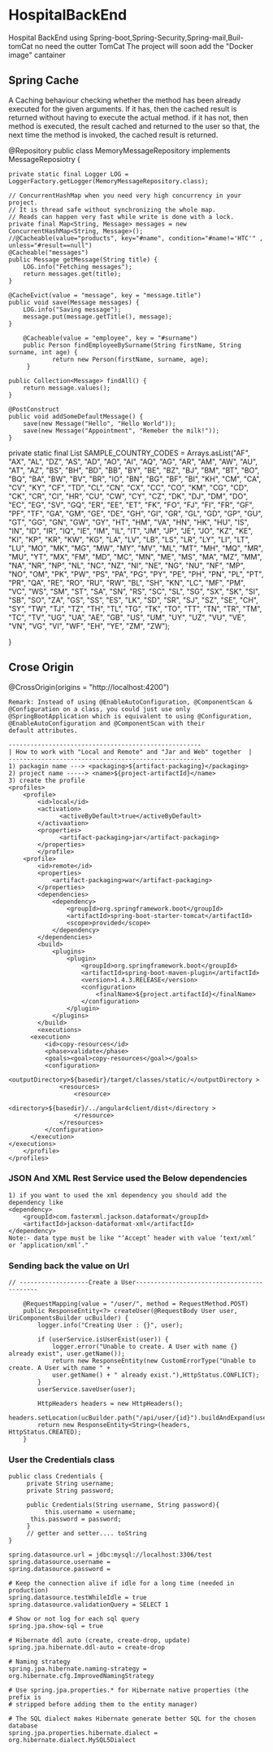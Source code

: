 # HospitalBackEnd
Hospital BackEnd using Spring-boot,Spring-Security,Spring-mail,Buil-tomCat no need the outter TomCat
The project will soon add the "Docker image" cantainer

## Spring Cache
A Caching behaviour checking whether the method has been already executed for the given arguments. If it has, then the cached result is returned without having to execute the actual method.
if it has not, then method is executed, the result cached and returned to the user so that, the next time the method is invoked, the cached result is returned.

@Repository
public class MemoryMessageRepository implements MessageReposiotry {
	
	private static final Logger LOG = LoggerFactory.getLogger(MemoryMessageRepository.class);
	
	// ConcurrentHashMap when you need very high concurrency in your project.
	// It is thread safe without synchronizing the whole map.
	// Reads can happen very fast while write is done with a lock.
	private final Map<String, Message> messages = new ConcurrentHashMap<String, Message>();
	//@Cacheable(value="products", key="#name", condition="#name!='HTC'" , unless="#result==null")
	@Cacheable("messages")
	public Message getMessage(String title) {
		LOG.info("Fetching messages");
		return messages.get(title);
	}
	
	@CacheEvict(value = "message", key = "message.title")
	public void save(Message messages) {
		LOG.info("Saving message");
		message.put(message.getTitle(), message);
	}
        
        @Cacheable(value = "employee", key = "#surname")
        public Person findEmployeeBySurname(String firstName, String surname, int age) {
                return new Person(firstName, surname, age);
         }
	
	public Collection<Message> findAll() {
		return message.values();
	}
	
	@PostConstruct
	public void addSomeDefaultMessage() {
		save(new Message("Hello", "Hello World"));
		save(new Message("Appointment", "Remeber the milk!"));
	}
  
private static final List<String> SAMPLE_COUNTRY_CODES = Arrays.asList("AF", "AX",
	"AL", "DZ", "AS", "AD", "AO", "AI", "AQ", "AG", "AR", "AM", "AW", "AU", "AT",
	"AZ", "BS", "BH", "BD", "BB", "BY", "BE", "BZ", "BJ", "BM", "BT", "BO", "BQ",
	"BA", "BW", "BV", "BR", "IO", "BN", "BG", "BF", "BI", "KH", "CM", "CA", "CV",
	"KY", "CF", "TD", "CL", "CN", "CX", "CC", "CO", "KM", "CG", "CD", "CK", "CR",
	"CI", "HR", "CU", "CW", "CY", "CZ", "DK", "DJ", "DM", "DO", "EC", "EG", "SV",
	"GQ", "ER", "EE", "ET", "FK", "FO", "FJ", "FI", "FR", "GF", "PF", "TF", "GA",
	"GM", "GE", "DE", "GH", "GI", "GR", "GL", "GD", "GP", "GU", "GT", "GG", "GN",
	"GW", "GY", "HT", "HM", "VA", "HN", "HK", "HU", "IS", "IN", "ID", "IR", "IQ",
	"IE", "IM", "IL", "IT", "JM", "JP", "JE", "JO", "KZ", "KE", "KI", "KP", "KR",
	"KW", "KG", "LA", "LV", "LB", "LS", "LR", "LY", "LI", "LT", "LU", "MO", "MK",
	"MG", "MW", "MY", "MV", "ML", "MT", "MH", "MQ", "MR", "MU", "YT", "MX", "FM",
	"MD", "MC", "MN", "ME", "MS", "MA", "MZ", "MM", "NA", "NR", "NP", "NL", "NC",
	"NZ", "NI", "NE", "NG", "NU", "NF", "MP", "NO", "OM", "PK", "PW", "PS", "PA",
	"PG", "PY", "PE", "PH", "PN", "PL", "PT", "PR", "QA", "RE", "RO", "RU", "RW",
	"BL", "SH", "KN", "LC", "MF", "PM", "VC", "WS", "SM", "ST", "SA", "SN", "RS",
	"SC", "SL", "SG", "SX", "SK", "SI", "SB", "SO", "ZA", "GS", "SS", "ES", "LK",
	"SD", "SR", "SJ", "SZ", "SE", "CH", "SY", "TW", "TJ", "TZ", "TH", "TL", "TG",
	"TK", "TO", "TT", "TN", "TR", "TM", "TC", "TV", "UG", "UA", "AE", "GB", "US",
	"UM", "UY", "UZ", "VU", "VE", "VN", "VG", "VI", "WF", "EH", "YE", "ZM", "ZW");

	
}
## Crose Origin
@CrossOrigin(origins = "http://localhost:4200")
```
Remark: Instead of using @EnableAutoConfiguration, @ComponentScan & @Configuration on a class, you could just use only @SpringBootApplication which is equivalent to using @Configuration, @EnableAutoConfiguration and @ComponentScan with their
default attributes.
```
```
-----------------------------------------------------
| How to work with "Local and Remote" and "Jar and Web" together  |
-----------------------------------------------------
1) packagin name ---> <packaging>${artifact-packaging}</packaging>
2) project name -----> <name>${project-artifactId}</name>
3) create the profile
<profiles>
	<profile>
		<id>local</id>
		<activation>	
		      <activeByDefault>true</activeByDefault>
		</activaation>
		<properties>
		      <artifact-packaging>jar</artifact-packaging>
		</properties>
        </profile>
	<profile>
		<id>remote</id>
		<properties>
			<artifact-packaging>war</artifact-packaging>
		</properties>
		<dependencies>
			<dependency>
				<groupId>org.springframework.boot</groupId>
				<artifactId>spring-boot-starter-tomcat</artifactId>
				<scope>provided</scope>
			</dependency>
		</dependencies>
		<build>
			<plugins>
				<plugin>
					<groupId>org.springframework.boot</groupId>
					<artifactId>spring-boot-maven-plugin</artifactId>
					<version>1.4.3.RELEASE</version>
					<configuration>
						<finalName>${project.artifactId}</finalName>
					</configuration>
				</plugin>
			</plugins>
		</build>
		<executions>
      <execution>
          <id>copy-resources</id>
          <phase>validate</phase>
          <goals><goal>copy-resources</goal></goals>
          <configuration>
              <outputDirectory>${basedir}/target/classes/static/</outputDirectory >
              <resources>
                  <resource>
                      <directory>${basedir}/../angular4client/dist</directory >
                  </resource>
              </resources>
          </configuration>
      </execution>
</executions>
	</profile>	
</profiles>

```
### JSON And XML Rest Service used the Below dependencies
```
1) if you want to used the xml dependency you should add the dependency like
<dependency>
    <groupId>com.fasterxml.jackson.dataformat</groupId>
    <artifactId>jackson-dataformat-xml</artifactId>
</dependency>
Note:- data type must be like "‘Accept’ header with value ‘text/xml’ or ‘application/xml’."
```
### Sending back the value on Url
```
// -------------------Create a User-------------------------------------------
 
    @RequestMapping(value = "/user/", method = RequestMethod.POST)
    public ResponseEntity<?> createUser(@RequestBody User user, UriComponentsBuilder ucBuilder) {
        logger.info("Creating User : {}", user);
 
        if (userService.isUserExist(user)) {
            logger.error("Unable to create. A User with name {} already exist", user.getName());
            return new ResponseEntity(new CustomErrorType("Unable to create. A User with name " + 
            user.getName() + " already exist."),HttpStatus.CONFLICT);
        }
        userService.saveUser(user);
 
        HttpHeaders headers = new HttpHeaders();
        headers.setLocation(ucBuilder.path("/api/user/{id}").buildAndExpand(user.getId()).toUri());
        return new ResponseEntity<String>(headers, HttpStatus.CREATED);
    }
```

### User the Credentials class
```
public class Credentials {
     private String username;
     private String password;
     
     public Credentials(String username, String password){
          this.username = username;
	  this.password = password;
     }
     // getter and setter.... toString
}
```
```
spring.datasource.url = jdbc:mysql://localhost:3306/test
spring.datasource.username =
spring.datasource.password =

# Keep the connection alive if idle for a long time (needed in production)
spring.datasource.testWhileIdle = true
spring.datasource.validationQuery = SELECT 1

# Show or not log for each sql query
spring.jpa.show-sql = true

# Hibernate ddl auto (create, create-drop, update)
spring.jpa.hibernate.ddl-auto = create-drop

# Naming strategy
spring.jpa.hibernate.naming-strategy = org.hibernate.cfg.ImprovedNamingStrategy

# Use spring.jpa.properties.* for Hibernate native properties (the prefix is
# stripped before adding them to the entity manager)

# The SQL dialect makes Hibernate generate better SQL for the chosen database
spring.jpa.properties.hibernate.dialect = org.hibernate.dialect.MySQL5Dialect
```
